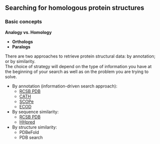 ## Searching for homologous protein structures

### Basic concepts
**Analogy vs. Homology** 
- **Orthologs**
- **Paralogs**

There are two approaches to retrieve protein structural data: by annotation; or by similarity.\
The choice of strategy will depend on the type of information you have at the beginning of 
your search as well as on the problem you are trying to solve.

- By annotation (information-driven search approach): 
  - [RCSB PDB](https://www.rcsb.org/) 
  - [CATH](https://www.cathdb.info/)
  - [SCOPe](https://scop.berkeley.edu/)
  - [ECOD](http://prodata.swmed.edu/ecod/)
- By sequence similarity: 
  - [RCSB PDB](https://www.rcsb.org/) 
  - [HHpred](https://toolkit.tuebingen.mpg.de/tools/hhpred)
- By structure similarity: 
  - PDBeFold 
  - PDB search

